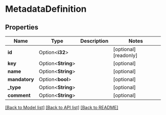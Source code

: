 # MetadataDefinition

## Properties

Name | Type | Description | Notes
------------ | ------------- | ------------- | -------------
**id** | Option<**i32**> |  | [optional][readonly]
**key** | Option<**String**> |  | [optional]
**name** | Option<**String**> |  | [optional]
**mandatory** | Option<**bool**> |  | [optional]
**_type** | Option<**String**> |  | [optional]
**comment** | Option<**String**> |  | [optional]

[[Back to Model list]](../README.md#documentation-for-models) [[Back to API list]](../README.md#documentation-for-api-endpoints) [[Back to README]](../README.md)


